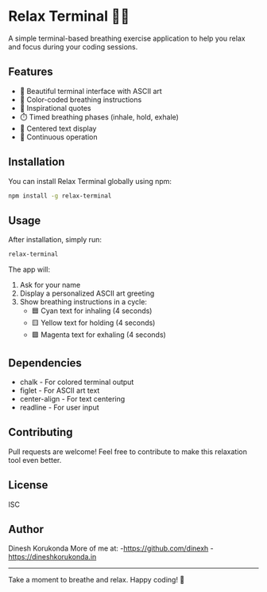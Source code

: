 # Relax Terminal 🧘‍♂️

A simple terminal-based breathing exercise application to help you relax and focus during your coding sessions.

## Features

- 🎨 Beautiful terminal interface with ASCII art
- 🌈 Color-coded breathing instructions
- 💭 Inspirational quotes
- ⏱️ Timed breathing phases (inhale, hold, exhale)
- 📍 Centered text display
- 🔄 Continuous operation

## Installation

You can install Relax Terminal globally using npm:

```bash
npm install -g relax-terminal
```

## Usage

After installation, simply run:

```bash
relax-terminal
```

The app will:
1. Ask for your name
2. Display a personalized ASCII art greeting
3. Show breathing instructions in a cycle:
   - 🟦 Cyan text for inhaling (4 seconds)
   - 🟨 Yellow text for holding (4 seconds)
   - 🟪 Magenta text for exhaling (4 seconds)

## Dependencies

- chalk - For colored terminal output
- figlet - For ASCII art text
- center-align - For text centering
- readline - For user input

## Contributing

Pull requests are welcome! Feel free to contribute to make this relaxation tool even better.

## License

ISC

## Author

Dinesh Korukonda
More of me at:
-https://github.com/dinexh
-https://dineshkorukonda.in

---

Take a moment to breathe and relax. Happy coding! 🌟
